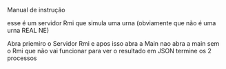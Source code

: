 Manual de instrução 

esse é um servidor Rmi que simula uma urna (obviamente que não é uma urna REAL NE) 

Abra priemiro o Servidor Rmi e apos isso abra a Main nao abra a main sem o Rmi que não vai funcionar para ver o resultado em JSON termine os 2 processos

